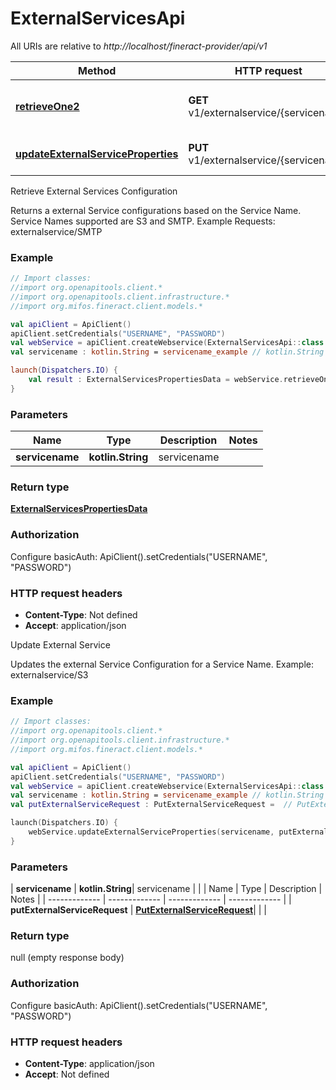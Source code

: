 # ExternalServicesApi

All URIs are relative to *http://localhost/fineract-provider/api/v1*

| Method | HTTP request | Description |
| ------------- | ------------- | ------------- |
| [**retrieveOne2**](ExternalServicesApi.md#retrieveOne2) | **GET** v1/externalservice/{servicename} | Retrieve External Services Configuration |
| [**updateExternalServiceProperties**](ExternalServicesApi.md#updateExternalServiceProperties) | **PUT** v1/externalservice/{servicename} | Update External Service |



Retrieve External Services Configuration

Returns a external Service configurations based on the Service Name.  Service Names supported are S3 and SMTP.  Example Requests:  externalservice/SMTP

### Example
```kotlin
// Import classes:
//import org.openapitools.client.*
//import org.openapitools.client.infrastructure.*
//import org.mifos.fineract.client.models.*

val apiClient = ApiClient()
apiClient.setCredentials("USERNAME", "PASSWORD")
val webService = apiClient.createWebservice(ExternalServicesApi::class.java)
val servicename : kotlin.String = servicename_example // kotlin.String | servicename

launch(Dispatchers.IO) {
    val result : ExternalServicesPropertiesData = webService.retrieveOne2(servicename)
}
```

### Parameters
| Name | Type | Description  | Notes |
| ------------- | ------------- | ------------- | ------------- |
| **servicename** | **kotlin.String**| servicename | |

### Return type

[**ExternalServicesPropertiesData**](ExternalServicesPropertiesData.md)

### Authorization


Configure basicAuth:
    ApiClient().setCredentials("USERNAME", "PASSWORD")

### HTTP request headers

 - **Content-Type**: Not defined
 - **Accept**: application/json


Update External Service

Updates the external Service Configuration for a Service Name.  Example:   externalservice/S3

### Example
```kotlin
// Import classes:
//import org.openapitools.client.*
//import org.openapitools.client.infrastructure.*
//import org.mifos.fineract.client.models.*

val apiClient = ApiClient()
apiClient.setCredentials("USERNAME", "PASSWORD")
val webService = apiClient.createWebservice(ExternalServicesApi::class.java)
val servicename : kotlin.String = servicename_example // kotlin.String | servicename
val putExternalServiceRequest : PutExternalServiceRequest =  // PutExternalServiceRequest | 

launch(Dispatchers.IO) {
    webService.updateExternalServiceProperties(servicename, putExternalServiceRequest)
}
```

### Parameters
| **servicename** | **kotlin.String**| servicename | |
| Name | Type | Description  | Notes |
| ------------- | ------------- | ------------- | ------------- |
| **putExternalServiceRequest** | [**PutExternalServiceRequest**](PutExternalServiceRequest.md)|  | |

### Return type

null (empty response body)

### Authorization


Configure basicAuth:
    ApiClient().setCredentials("USERNAME", "PASSWORD")

### HTTP request headers

 - **Content-Type**: application/json
 - **Accept**: Not defined


